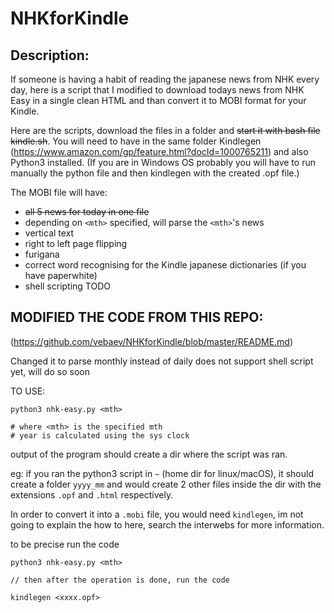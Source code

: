# NHKforKindle

## Description:

If someone is having a habit of reading the japanese news from NHK every day, here is a script that I modified to download todays news from NHK Easy in a single clean HTML and than convert it to MOBI format for your Kindle.

Here are the scripts, download the files in a folder and ~~start it with bash file kindle.sh~~. You will need to have in the same folder Kindlegen (https://www.amazon.com/gp/feature.html?docId=1000765211) and also Python3 installed. 
(If you are in Windows OS probably you will have to run manually the python file and then kindlegen with the created .opf file.) 

The MOBI file will have:   
- ~~all 5 news for today in one file~~ 
- depending on `<mth>` specified, will parse the `<mth>`'s news 
- vertical text   
- right to left page flipping   
- furigana   
- correct word recognising for the Kindle japanese dictionaries (if you have paperwhite) 
- shell scripting TODO

## MODIFIED THE CODE FROM THIS REPO: 
(https://github.com/vebaev/NHKforKindle/blob/master/README.md)

Changed it to parse monthly instead of daily
does not support shell script yet, will do so soon

TO USE:

```shell
python3 nhk-easy.py <mth>

# where <mth> is the specified mth 
# year is calculated using the sys clock
```

output of the program should create a dir where the script was ran.

eg: if you ran the python3 script in `~` (home dir for linux/macOS), it should create a folder `yyyy_mm` and would create 2 other files inside the dir with the extensions `.opf` and `.html` respectively.

In order to convert it into a `.mobi` file, you would need `kindlegen`, im not going to explain the how to here, search the interwebs for more information.

to be precise run the code
```
python3 nhk-easy.py <mth>

// then after the operation is done, run the code

kindlegen <xxxx.opf>
```
